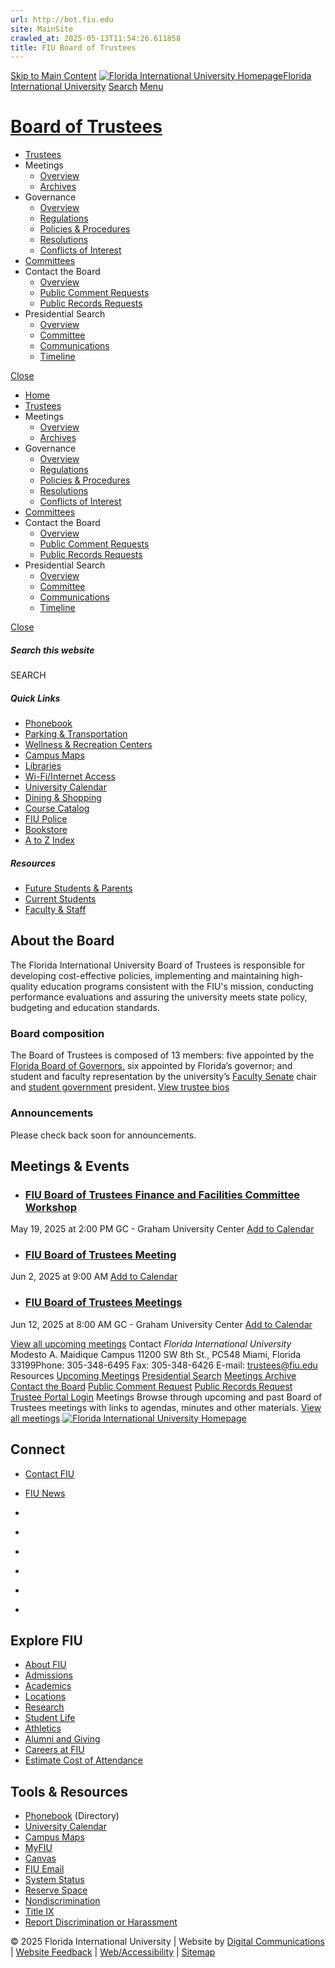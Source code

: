 ```yaml
---
url: http://bot.fiu.edu
site: MainSite
crawled_at: 2025-05-13T11:54:26.611858
title: FIU Board of Trustees
---
```


[Skip to Main Content](https://trustees.fiu.edu/#main-content)
[![Florida International University Homepage](https://digicdn.fiu.edu/core/_assets/images/logo-top.svg)Florida International University](https://www.fiu.edu/)
[Search](https://trustees.fiu.edu/)
[Menu](https://trustees.fiu.edu/)
# [Board of Trustees](https://trustees.fiu.edu/index.html)
  * [Trustees](https://trustees.fiu.edu/trustees/index.html)
  * Meetings
    * [Overview](https://trustees.fiu.edu/meetings/index.html)
    * [Archives](https://trustees.fiu.edu/meetings/archives/index.html)
  * Governance
    * [Overview](https://trustees.fiu.edu/governance/index.html)
    * [Regulations](https://trustees.fiu.edu/governance/regulations/index.html)
    * [Policies & Procedures](https://trustees.fiu.edu/governance/policies-and-procedures/index.html)
    * [Resolutions](https://trustees.fiu.edu/governance/resolutions/index.html)
    * [Conflicts of Interest](https://trustees.fiu.edu/governance/conflicts-of-interest/index.html)
  * [Committees](https://trustees.fiu.edu/committees/index.html)
  * Contact the Board
    * [Overview](https://trustees.fiu.edu/contact-the-board/index.html)
    * [Public Comment Requests](https://trustees.fiu.edu/contact-the-board/public-comment-requests/index.html)
    * [Public Records Requests](https://trustees.fiu.edu/contact-the-board/public-records-requests/index.html)
  * Presidential Search
    * [Overview](https://trustees.fiu.edu/presidential-search/index.html)
    * [Committee](https://trustees.fiu.edu/presidential-search/committee/index.html)
    * [Communications](https://trustees.fiu.edu/presidential-search/blog/index.html)
    * [Timeline](https://trustees.fiu.edu/presidential-search/timeline/index.html)


[Close](https://trustees.fiu.edu/)
  * [Home](https://trustees.fiu.edu/index.html)
  * [Trustees](https://trustees.fiu.edu/trustees/index.html)
  * Meetings
    * [Overview](https://trustees.fiu.edu/meetings/index.html)
    * [Archives](https://trustees.fiu.edu/meetings/archives/index.html)
  * Governance
    * [Overview](https://trustees.fiu.edu/governance/index.html)
    * [Regulations](https://trustees.fiu.edu/governance/regulations/index.html)
    * [Policies & Procedures](https://trustees.fiu.edu/governance/policies-and-procedures/index.html)
    * [Resolutions](https://trustees.fiu.edu/governance/resolutions/index.html)
    * [Conflicts of Interest](https://trustees.fiu.edu/governance/conflicts-of-interest/index.html)
  * [Committees](https://trustees.fiu.edu/committees/index.html)
  * Contact the Board
    * [Overview](https://trustees.fiu.edu/contact-the-board/index.html)
    * [Public Comment Requests](https://trustees.fiu.edu/contact-the-board/public-comment-requests/index.html)
    * [Public Records Requests](https://trustees.fiu.edu/contact-the-board/public-records-requests/index.html)
  * Presidential Search
    * [Overview](https://trustees.fiu.edu/presidential-search/index.html)
    * [Committee](https://trustees.fiu.edu/presidential-search/committee/index.html)
    * [Communications](https://trustees.fiu.edu/presidential-search/blog/index.html)
    * [Timeline](https://trustees.fiu.edu/presidential-search/timeline/index.html)


[ Close ](https://trustees.fiu.edu/)
##### Search this website
SEARCH
##### Quick Links
  * [ Phonebook](https://phonebook.fiu.edu)
  * [ Parking & Transportation](https://parking.fiu.edu/)
  * [ Wellness & Recreation Centers](https://dasa.fiu.edu/all-departments/wellness-recreation-centers/)
  * [ Campus Maps](http://campusmaps.fiu.edu/)
  * [ Libraries](https://library.fiu.edu/)
  * [ Wi-Fi/Internet Access](https://network.fiu.edu/)
  * [ University Calendar](https://calendar.fiu.edu/)
  * [ Dining & Shopping](https://shop.fiu.edu/)
  * [ Course Catalog](https://catalog.fiu.edu/)
  * [ FIU Police](https://police.fiu.edu/)
  * [ Bookstore](https://shop.fiu.edu/retail/barnes-noble/course-materials/)
  * [ A to Z Index](https://www.fiu.edu/atoz/index.html)


##### Resources
  * [ Future Students & Parents](https://www.fiu.edu/information-for/future-students-parents.html)
  * [ Current Students](https://www.fiu.edu/information-for/current-students.html)
  * [ Faculty & Staff](https://www.fiu.edu/information-for/faculty-staff.html)


## About the Board
The Florida International University Board of Trustees is responsible for developing cost-effective policies, implementing and maintaining high-quality education programs consistent with the FIU's mission, conducting performance evaluations and assuring the university meets state policy, budgeting and education standards.
### Board composition
The Board of Trustees is composed of 13 members: five appointed by the [Florida Board of Governors,](https://www.flbog.edu) six appointed by Florida’s governor; and student and faculty representation by the university’s [Faculty Senate](https://facultysenate.fiu.edu/) chair and [student government](https://dasa.fiu.edu/all-departments/student-government-association/) president.
[View trustee bios](https://trustees.fiu.edu/trustees/index.html)
### Announcements[](https://facultysenate.fiu.edu/meetings/) _[](https://facultysenate.fiu.edu/meetings/)_
Please check back soon for announcements.
## Meetings & Events
  * ### [FIU Board of Trustees Finance and Facilities Committee Workshop](https://calendar.fiu.edu/event/bot-meeting-20250519)
May 19, 2025 at 2:00 PM
GC - Graham University Center
[Add to Calendar](https://calendar.fiu.edu/event/bot-meeting-20250519.ics)
  * ### [FIU Board of Trustees Meeting](https://calendar.fiu.edu/event/bot-meeting-20250602)
Jun 2, 2025 at 9:00 AM
[Add to Calendar](https://calendar.fiu.edu/event/bot-meeting-20250602.ics)
  * ### [FIU Board of Trustees Meetings](https://calendar.fiu.edu/event/bot-meeting-20250612)
Jun 12, 2025 at 8:00 AM
GC - Graham University Center
[Add to Calendar](https://calendar.fiu.edu/event/bot-meeting-20250612.ics)


[View all upcoming meetings](https://trustees.fiu.edu/meetings/index.html)
Contact
_Florida International University_ Modesto A. Maidique Campus 11200 SW 8th St., PC548 Miami, Florida 33199Phone: 305-348-6495 Fax: 305-348-6426 E-mail: trustees@fiu.edu
Resources
[Upcoming Meetings](https://trustees.fiu.edu/meetings/index.html)
[Presidential Search](https://trustees.fiu.edu/presidential-search/index.html)
[Meetings Archive](https://trustees.fiu.edu/meetings/archives/index.html)
[Contact the Board](https://trustees.fiu.edu/contact-the-board/index.html)
[Public Comment Request](https://trustees.fiu.edu/contact-the-board/public-comment-requests/index.html)
[Public Records Request](https://trustees.fiu.edu/contact-the-board/public-records-requests/index.html)
[Trustee Portal Login](https://directorpoint.com/login)
Meetings
Browse through upcoming and past Board of Trustees meetings with links to agendas, minutes and other materials.
[View all meetings](https://trustees.fiu.edu/meetings/index.html)
[ ![Florida International University Homepage](https://digicdn.fiu.edu/core/_assets/images/footer-logo.svg) ](https://www.fiu.edu/)
## Connect
  * [Contact FIU](https://www.fiu.edu/about/contact-us/index.html)
  * [FIU News](https://news.fiu.edu/)


  * [](https://www.instagram.com/fiuinstagram/)
  * [](https://www.linkedin.com/school/florida-international-university/)
  * [](https://www.facebook.com/floridainternational)
  * [](https://twitter.com/fiu)
  * [](https://www.youtube.com/user/FloridaInternational)
  * [](https://flickr.com/photos/fiu)


## Explore FIU
  * [About FIU](https://www.fiu.edu/about/index.html)
  * [Admissions](https://www.fiu.edu/admissions/index.html)
  * [Academics](https://www.fiu.edu/academics/index.html)
  * [Locations](https://www.fiu.edu/locations/index.html)
  * [Research](https://www.fiu.edu/research/index.html)
  * [Student Life](https://www.fiu.edu/student-life/index.html)
  * [Athletics](https://www.fiu.edu/athletics/index.html)
  * [Alumni and Giving](https://www.fiu.edu/alumni-and-giving/index.html)
  * [Careers at FIU](https://hr.fiu.edu/careers/)
  * [Estimate Cost of Attendance](https://onestop.fiu.edu/finances/estimate-your-costs/)


## Tools & Resources
  * [Phonebook](https://phonebook.fiu.edu) (Directory)
  * [University Calendar](https://calendar.fiu.edu/)
  * [Campus Maps](https://campusmaps.fiu.edu/)
  * [MyFIU](https://my.fiu.edu/)
  * [Canvas](https://canvas.fiu.edu)
  * [FIU Email](http://mail.fiu.edu/)
  * [System Status](https://fiu.service-now.com/sp?id=services_status)
  * [Reserve Space](https://centralreservations.fiu.edu/)
  * [Nondiscrimination](https://ace.fiu.edu/civil-rights/harassment-and-discrimination/)
  * [Title IX](https://ace.fiu.edu/title-ix/)
  * [Report Discrimination or Harassment](https://report.fiu.edu/)


© 2025 Florida International University  | Website by [Digital Communications](https://stratcomm.fiu.edu/digital-print/websites/) | [Website Feedback](https://webforms.fiu.edu/view.php?id=370774&element_5=https://trustees.fiu.edu/) | [Web/Accessibility](https://accessibility.fiu.edu/) | [Sitemap](https://trustees.fiu.edu/sitemap.html)
